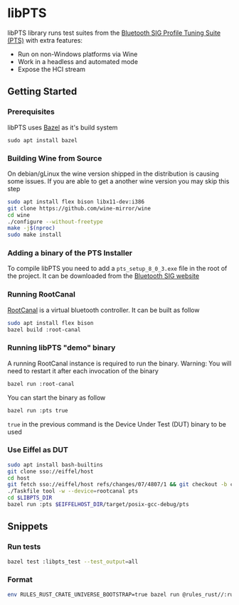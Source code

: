 # libPTS

libPTS library runs test suites from the [Bluetooth SIG Profile Tuning Suite (PTS)](https://www.bluetooth.com/develop-with-bluetooth/qualification-listing/qualification-test-tools/profile-tuning-suite/) with extra features:
- Run on non-Windows platforms via Wine
- Work in a headless and automated mode
- Expose the HCI stream

## Getting Started

### Prerequisites

libPTS uses [Bazel](https://bazel.build/) as it's build system
```
sudo apt install bazel
```

### Building Wine from Source

On debian/gLinux the wine version shipped in the distribution is causing some issues.
If you are able to get a another wine version you may skip this step

```bash
sudo apt install flex bison libx11-dev:i386
git clone https://github.com/wine-mirror/wine
cd wine
./configure --without-freetype
make -j$(nproc)
sudo make install
```

### Adding a binary of the PTS Installer

To compile libPTS you need to add a `pts_setup_8_0_3.exe` file in the root of the project.
It can be downloaded from the [Bluetooth SIG website](https://apps.bluetooth.com/mysettings#/ptsdownload)

### Running RootCanal

[RootCanal](https://android.googlesource.com/platform/system/bt/+/refs/heads/master/vendor_libs/test_vendor_lib/) is a virtual bluetooth controller. It can be built as follow

```bash
sudo apt install flex bison
bazel build :root-canal
```

### Running libPTS "demo" binary

A running RootCanal instance is required to run the binary.
Warning:  You will need to restart it after each invocation of the binary

```bash
bazel run :root-canal
```

You can start the binary as follow

```bash
bazel run :pts true
```

`true` in the previous command is the Device Under Test (DUT) binary to be used

### Use Eiffel as DUT

```bash
sudo apt install bash-builtins
git clone sso://eiffel/host
cd host
git fetch sso://eiffel/host refs/changes/07/4807/1 && git checkout -b change-4807 FETCH_HEAD
./Taskfile tool -w --device=rootcanal pts
cd $LIBPTS_DIR
bazel run :pts $EIFFELHOST_DIR/target/posix-gcc-debug/pts
```

## Snippets

### Run tests

```bash
bazel test :libpts_test --test_output=all
```

### Format

```bash
env RULES_RUST_CRATE_UNIVERSE_BOOTSTRAP=true bazel run @rules_rust//:rustfmt
```
